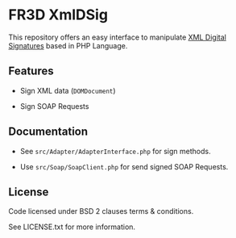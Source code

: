# FR3D XmlDSig

This repository offers an easy interface to manipulate [XML Digital Signatures](http://www.w3.org/TR/xmldsig-core/)
based in PHP Language.

## Features

  - Sign XML data (`DOMDocument`)

  - Sign SOAP Requests

## Documentation

  - See `src/Adapter/AdapterInterface.php` for sign methods.

  - Use `src/Soap/SoapClient.php` for send signed SOAP Requests.

## License

  Code licensed under BSD 2 clauses terms & conditions.

  See LICENSE.txt for more information.
